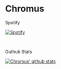 # Chromus

Spotify

[![Spotify](https://novatorem-b1zrxxjw6.vercel.app/api/spotify)](https://open.spotify.com/user/csf5ivmzarxnrbpfi18vbe4id)

<br>

Guthub Stats

[![Chromus' github stats](https://github-readme-stats.vercel.app/api?username=Chromus-dev)](https://github.com/Chromus-dev/github-readme-stats)